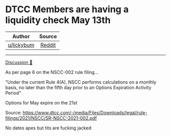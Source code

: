 DTCC Members are having a liquidity check May 13th
==================================================

| Author       | Source       | 
| :-------------: |:-------------:|
|  [u/lickybum](https://www.reddit.com/user/lickybum/) | [Reddit](https://www.reddit.com/r/Superstonk/comments/n763vq/dtcc_members_are_having_a_liquidity_check_may_13th/) | 

---


[Discussion 🦍](https://www.reddit.com/r/Superstonk/search?q=flair_name%3A%22Discussion%20%F0%9F%A6%8D%22&restrict_sr=1)

As per page 6 on the NSCC-002 rule filing...

"Under the current Rule 4(A), NSCC performs calculations on a monthly basis, no later than the fifth day prior to an Options Expiration Activity Period"

Options for May expire on the 21st

Source: <https://www.dtcc.com/-/media/Files/Downloads/legal/rule-filings/2021/NSCC/SR-NSCC-2021-002.pdf>

No dates apes but tits are fucking jacked
